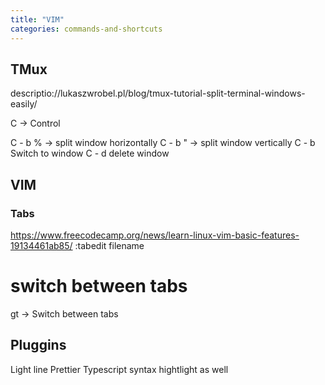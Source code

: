 ```yaml
---
title: "VIM"
categories: commands-and-shortcuts
---
```


## TMux

descriptio://lukaszwrobel.pl/blog/tmux-tutorial-split-terminal-windows-easily/

C -> Control

C - b % -> split window horizontally
C - b " -> split window vertically
C - b <arrow keys> Switch to window
C - d delete window

## VIM

### Tabs

https://www.freecodecamp.org/news/learn-linux-vim-basic-features-19134461ab85/
:tabedit filename

# switch between tabs

gt -> Switch between tabs

## Pluggins

Light line
Prettier
Typescript syntax hightlight as well
